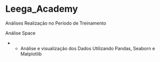 # Leega_Academy

Análises Realização no Período de Treinamento

  Análise Space
  * * Análise e visualização dos Dados Utilizando Pandas, Seaborn e Matplotlib
